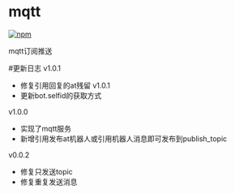 # mqtt

[![npm](https://img.shields.io/npm/v/koishi-plugin-mqtt?style=flat-square)](https://www.npmjs.com/package/koishi-plugin-mqtt)

mqtt订阅推送


#更新日志
v1.0.1
- 修复引用回复的at残留
v1.0.1
- 更新bot.selfid的获取方式

v1.0.0
- 实现了mqtt服务
- 新增引用发布at机器人或引用机器人消息即可发布到publish_topic

v0.0.2
- 修复只发送topic
- 修复重复发送消息